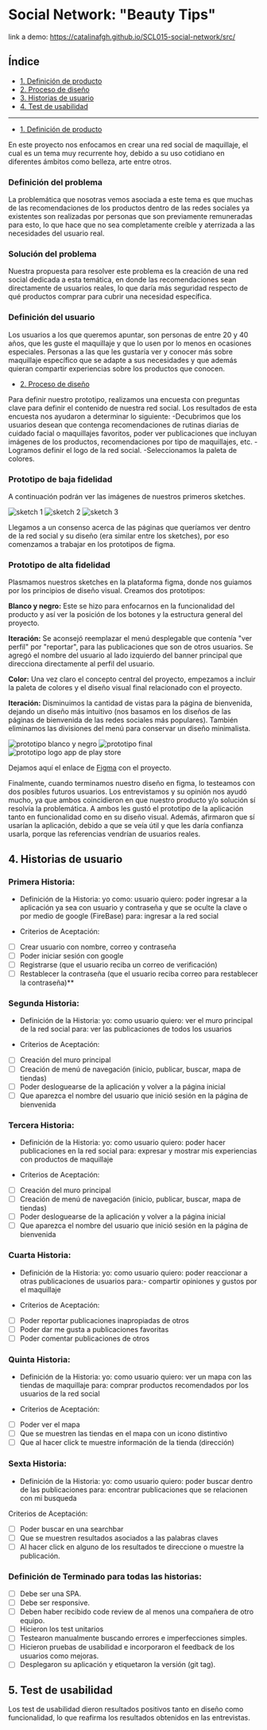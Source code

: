 # Social Network: "Beauty Tips"

link a demo: https://catalinafgh.github.io/SCL015-social-network/src/

## Índice

* [1. Definición de producto](#2-Definición-de-producto)
* [2. Proceso de diseño](#3-Proceso-de-diseño)
* [3. Historias de usuario](#4-Historias-de-usuario)
* [4. Test de usabilidad](#5-Test-de-usabilidad)


***

* [1. Definición de producto](#1-Definición-de-producto)

En este proyecto nos enfocamos en crear una red social de maquillaje, el cual es un tema muy recurrente hoy, debido a su uso cotidiano en diferentes ámbitos como belleza, arte entre otros. 

### Definición del problema     

La problemática que nosotras vemos asociada a este tema es que muchas de las recomendaciones de los productos dentro de las redes sociales ya existentes son realizadas por personas que son previamente remuneradas para esto, lo que hace que no sea completamente creíble y aterrizada a las necesidades del usuario real. 

### Solución del problema

Nuestra propuesta para resolver este problema es la creación de una red social dedicada a esta temática, en donde las recomendaciones sean directamente de usuarios reales, lo que daría más seguridad respecto de qué productos comprar para cubrir una necesidad específica.

### Definición del usuario

Los usuarios a los que queremos apuntar, son personas de entre 20 y 40 años, que les guste el maquillaje y que lo usen por lo menos en ocasiones especiales. Personas a las que les gustaría ver y conocer más sobre maquillaje específico que se adapte a sus necesidades y que además quieran compartir experiencias sobre los productos que conocen.

* [2. Proceso de diseño](#3-Proceso-de-diseño)

Para definir nuestro prototipo, realizamos una encuesta con preguntas clave para definir el contenido de nuestra red social. Los resultados de esta encuesta nos ayudaron a determinar lo siguiente:
-Decubrimos que los usuarios desean que contenga recomendaciones de rutinas diarias de cuidado facial o maquillajes favoritos, poder ver publicaciones que incluyan imágenes de los productos, recomendaciones por tipo de maquillajes, etc.
-Logramos definir el logo de la red social. 
-Seleccionamos la paleta de colores.

### Prototipo de baja fidelidad

A continuación podrán ver las imágenes de nuestros primeros sketches.

![sketch 1](/src/img/Sketch1.jpeg)
![sketch 2](/src/img/Sketch2.jpeg)
![sketch 3](/src/img/Sketch3.jpeg)

Llegamos a un consenso acerca de las páginas que queríamos ver dentro de la red social y su diseño (era similar entre los sketches), por eso comenzamos a trabajar en los prototipos de figma.

### Prototipo de alta fidelidad

Plasmamos nuestros sketches en la plataforma figma, donde nos guiamos por los principios de diseño visual. 
Creamos dos prototipos:

**Blanco y negro:**
Este se hizo para enfocarnos en la funcionalidad del producto y así ver la posición de los botones y la estructura general del proyecto.

**Iteración:** 
Se aconsejó reemplazar el menú desplegable que contenía "ver perfil" por "reportar", para las publicaciones que son de otros usuarios. Se agregó el nombre del usuario al lado izquierdo del banner principal que direcciona directamente al perfil del usuario.

**Color:**
Una vez claro el concepto central del proyecto, empezamos a incluir la paleta de colores y el diseño visual final relacionado con el proyecto.

**Iteración:**
Disminuimos la cantidad de vistas para la página de bienvenida, dejando un diseño más intuitivo (nos basamos en los diseños de las páginas de bienvenida de las redes sociales más populares). También eliminamos las divisiones del menú para conservar un diseño minimalista.

![prototipo blanco y negro](/src/img/figmaprototipobyn.png)
![prototipo final](/src/img/figmaprototipofinal.png)
![prototipo logo app de play store](/src/img/Logotipoapp.png)

Dejamos aquí el enlace de [Figma](https://www.figma.com/file/6vWRfkAoUx1Jtb4ZvdKRxD/Red-Social?node-id=0%3A1) con el proyecto.

Finalmente, cuando terminamos nuestro diseño en figma, lo testeamos con dos posibles futuros usuarios. Los entrevistamos y su opinión nos ayudó mucho, ya que ambos coincidieron en que nuestro producto y/o solución sí resolvía la problemática. A ambos les gustó el prototipo de la aplicación tanto en funcionalidad como en su diseño visual. Además, afirmaron que sí usarían la aplicación, debido a que se veía útil y que les daría confianza usarla, porque las referencias vendrían de usuarios reales.


## 4. Historias de usuario

### Primera Historia:

- Definición de la Historia:
yo como: usuario
quiero: poder ingresar a la aplicación ya sea con usuario y contraseña y que se oculte la clave o por medio de google (FireBase)
para: ingresar a la red social

- Criterios de Aceptación:
* [ ] Crear usuario con nombre, correo y contraseña
* [ ] Poder iniciar sesión con google
* [ ] Registrarse (que el usuario reciba un correo de verificación)
* [ ] Restablecer la contraseña (que el usuario reciba correo para restablecer la contraseña)**

### Segunda Historia:

- Definición de la Historia:
yo: como usuario
quiero: ver el muro principal de la red social
para: ver las publicaciones de todos los usuarios

- Criterios de Aceptación:
* [ ] Creación del muro principal
* [ ] Creación de menú de navegación (inicio, publicar, buscar, mapa de tiendas)
* [ ] Poder desloguearse de la aplicación y volver a la página inicial
* [ ] Que aparezca el nombre del usuario que inició sesión en la página de bienvenida

### Tercera Historia:

- Definición de la Historia:
yo: como usuario
quiero: poder hacer publicaciones en la red social
para: expresar y mostrar mis experiencias con productos de maquillaje

- Criterios de Aceptación:
* [ ] Creación del muro principal
* [ ] Creación de menú de navegación (inicio, publicar, buscar, mapa de tiendas)
* [ ] Poder desloguearse de la aplicación y volver a la página inicial
* [ ] Que aparezca el nombre del usuario que inició sesión en la página de bienvenida

### Cuarta Historia:

- Definición de la Historia:
yo: como usuario
quiero: poder reaccionar a otras publicaciones de usuarios
para:- compartir opiniones y gustos por el maquillaje

- Criterios de Aceptación:
* [ ] Poder reportar publicaciones inapropiadas de otros
* [ ] Poder dar me gusta a publicaciones favoritas
* [ ] Poder comentar publicaciones de otros

### Quinta Historia:

- Definición de la Historia:
yo: como usuario
quiero: ver un mapa con las tiendas de maquillaje
para: comprar productos recomendados por los usuarios de la red social

- Criterios de Aceptación:
* [ ] Poder ver el mapa
* [ ] Que se muestren las tiendas en el mapa con un icono distintivo
* [ ] Que al hacer click te muestre información de la tienda (dirección)

### Sexta Historia:

- Definición de la Historia:
yo: como usuario
quiero: poder buscar dentro de las publicaciones
para: encontrar publicaciones que se relacionen con mi busqueda

Criterios de Aceptación:
* [ ] Poder buscar en una searchbar
* [ ] Que se muestren resultados asociados a las palabras claves
* [ ] Al hacer click en alguno de los resultados te direccione o muestre la publicación.

### Definición de Terminado para todas las historias:

* [ ] Debe ser una SPA.
* [ ] Debe ser responsive.
* [ ] Deben haber recibido code review de al menos una compañera de otro equipo.
* [ ] Hicieron los test unitarios
* [ ] Testearon manualmente buscando errores e imperfecciones simples.
* [ ] Hicieron pruebas de usabilidad e incorporaron el feedback de los usuarios como mejoras.
* [ ] Desplegaron su aplicación y etiquetaron la versión (git tag).

## 5. Test de usabilidad
Los test de usabilidad dieron resultados positivos tanto en diseño como funcionalidad, lo que reafirma los resultados obtenidos en las entrevistas.

